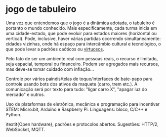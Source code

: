 # jogo de tabuleiro

Uma vez que entendemos que o jogo é a dinâmica adotada, o tabuleiro é portanto o mundo conhecido. Mais especificamente, cada turma inicia em uma cidade-estado, que pode evoluir para estados maiores (horizontal ou vertical). Pode, inclusive, haver várias partidas ocorrendo simultaneamente: cidades vizinhas, onde há espaço para intercâmbio cultural e tecnológico, o que pode levar a padrões caóticos ou [virtuosos](https://www.google.com.br/books/edition/The\_Ten\_Books\_on\_Architecture/mqcTDgAAQBAJ?hl=pt-BR\&gbpv=0).

Pelo fato de ser um ambiente real com pessoas reais, o recurso é limitado, seja espacial, temporal ou financeiro. Podem ser agregados mais recursos, mas deve-se tomar cuidado com inflação...

Controle por vários painéis/telas de toque/interfaces de bate-papo para controle usando bots dos ativos da maquete (carro, trem etc.). A comunicação será por texto para tudo: "ligar carro X", "apagar luz do mercado" e outros.

Uso de plataformas de eletrônica, mecânica e programação para incentivar STEM: Micro:bit, Arduino e Raspberry Pi. Linguagens: bloco, C/C++ e Python.

\textit{Open hardware}, padrões e protocolos abertos. Sugestões: HTTP/2, WebSocket, MQTT.
